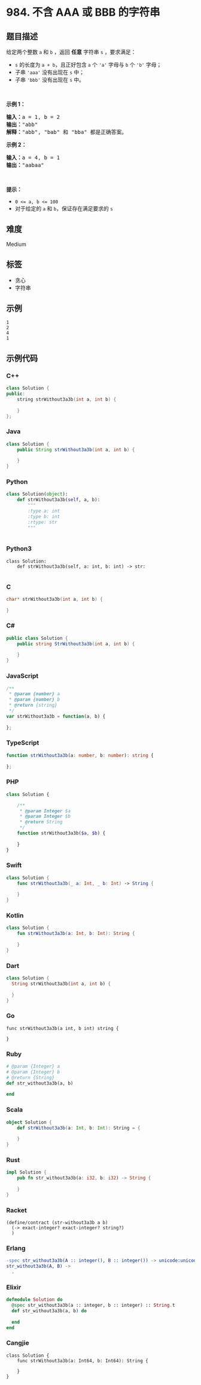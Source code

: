 # 984. 不含 AAA 或 BBB 的字符串

## 题目描述

<p>给定两个整数 <code>a</code>&nbsp;和 <code>b</code>&nbsp;，返回&nbsp;<strong>任意</strong>&nbsp;字符串 <code>s</code>&nbsp;，要求满足：</p>

<ul>
	<li><code>s</code>&nbsp;的长度为 <code>a + b</code>，且正好包含&nbsp;<code>a</code>&nbsp;个 <code>'a'</code>&nbsp;字母与&nbsp;<code>b</code> 个 <code>'b'</code>&nbsp;字母；</li>
	<li>子串&nbsp;<code>'aaa'</code>&nbsp;没有出现在 <code>s</code>&nbsp;中；</li>
	<li>子串&nbsp;<code>'bbb'</code> 没有出现在 <code>s</code>&nbsp;中。</li>
</ul>

<p>&nbsp;</p>

<p><strong>示例 1：</strong></p>

<pre>
<strong>输入：</strong>a = 1, b = 2
<strong>输出：</strong>"abb"
<strong>解释：</strong>"abb", "bab" 和 "bba" 都是正确答案。
</pre>

<p><strong>示例 2：</strong></p>

<pre>
<strong>输入：</strong>a = 4, b = 1
<strong>输出：</strong>"aabaa"</pre>

<p>&nbsp;</p>

<p><strong>提示：</strong></p>

<ul>
	<li><code>0 &lt;= a, b&nbsp;&lt;= 100</code></li>
	<li>对于给定的 <code>a</code> 和 <code>b</code>，保证存在满足要求的 <code>s</code>&nbsp;</li>
</ul>
<span style="display:block"><span style="height:0px"><span style="position:absolute">​​​</span></span></span>

## 难度

Medium

## 标签

- 贪心
- 字符串

## 示例

```
1
2
4
1
```

## 示例代码

### C++

```cpp
class Solution {
public:
    string strWithout3a3b(int a, int b) {
        
    }
};
```

### Java

```java
class Solution {
    public String strWithout3a3b(int a, int b) {
        
    }
}
```

### Python

```python
class Solution(object):
    def strWithout3a3b(self, a, b):
        """
        :type a: int
        :type b: int
        :rtype: str
        """
        
```

### Python3

```python3
class Solution:
    def strWithout3a3b(self, a: int, b: int) -> str:
        
```

### C

```c
char* strWithout3a3b(int a, int b) {
    
}
```

### C#

```csharp
public class Solution {
    public string StrWithout3a3b(int a, int b) {
        
    }
}
```

### JavaScript

```javascript
/**
 * @param {number} a
 * @param {number} b
 * @return {string}
 */
var strWithout3a3b = function(a, b) {
    
};
```

### TypeScript

```typescript
function strWithout3a3b(a: number, b: number): string {
    
};
```

### PHP

```php
class Solution {

    /**
     * @param Integer $a
     * @param Integer $b
     * @return String
     */
    function strWithout3a3b($a, $b) {
        
    }
}
```

### Swift

```swift
class Solution {
    func strWithout3a3b(_ a: Int, _ b: Int) -> String {
        
    }
}
```

### Kotlin

```kotlin
class Solution {
    fun strWithout3a3b(a: Int, b: Int): String {
        
    }
}
```

### Dart

```dart
class Solution {
  String strWithout3a3b(int a, int b) {
    
  }
}
```

### Go

```golang
func strWithout3a3b(a int, b int) string {
    
}
```

### Ruby

```ruby
# @param {Integer} a
# @param {Integer} b
# @return {String}
def str_without3a3b(a, b)
    
end
```

### Scala

```scala
object Solution {
    def strWithout3a3b(a: Int, b: Int): String = {
        
    }
}
```

### Rust

```rust
impl Solution {
    pub fn str_without3a3b(a: i32, b: i32) -> String {
        
    }
}
```

### Racket

```racket
(define/contract (str-without3a3b a b)
  (-> exact-integer? exact-integer? string?)
  )
```

### Erlang

```erlang
-spec str_without3a3b(A :: integer(), B :: integer()) -> unicode:unicode_binary().
str_without3a3b(A, B) ->
  .
```

### Elixir

```elixir
defmodule Solution do
  @spec str_without3a3b(a :: integer, b :: integer) :: String.t
  def str_without3a3b(a, b) do
    
  end
end
```

### Cangjie

```cangjie
class Solution {
    func strWithout3a3b(a: Int64, b: Int64): String {

    }
}
```

